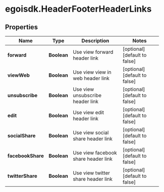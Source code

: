 # egoisdk.HeaderFooterHeaderLinks

## Properties

Name | Type | Description | Notes
------------ | ------------- | ------------- | -------------
**forward** | **Boolean** | Use view forward header link | [optional] [default to false]
**viewWeb** | **Boolean** | Use view view in web header link | [optional] [default to false]
**unsubscribe** | **Boolean** | Use view unsubscribe header link | [optional] [default to false]
**edit** | **Boolean** | Use view edit header link | [optional] [default to false]
**socialShare** | **Boolean** | Use view social share header link | [optional] [default to false]
**facebookShare** | **Boolean** | Use view facebook share header link | [optional] [default to false]
**twitterShare** | **Boolean** | Use view twitter share header link | [optional] [default to false]


